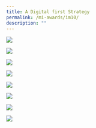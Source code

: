 ```yaml
---
title: A Digital first Strategy
permalink: /mi-awards/im10/
description: ""
---
```


![](/images/hero.png)

![](/images/MI/IM10/e-Panel_iM10_v01_Individual%20Award%20Contents%201.png)

![](/images/MI/IM10/e-Panel_iM10_v01_Individual%20Award%20Contents%202a.png)

![](/images/MI/IM10/e-Panel_iM10_v01_Individual%20Award%20Contents%202b.png)

![](/images/MI/IM10/e-Panel_iM10_v01_Individual%20Award%20Contents%203a.png)

![](/images/MI/IM10/e-Panel_iM10_v01_Individual%20Award%20Contents%203b.png)

![](/images/MI/IM10/e-Panel_iM10_v01_Individual%20Award%20Contents%203c.png)

![](/images/MI/IM10/e-Panel_iM10_v01_Individual%20Award%20Contents%204.png)